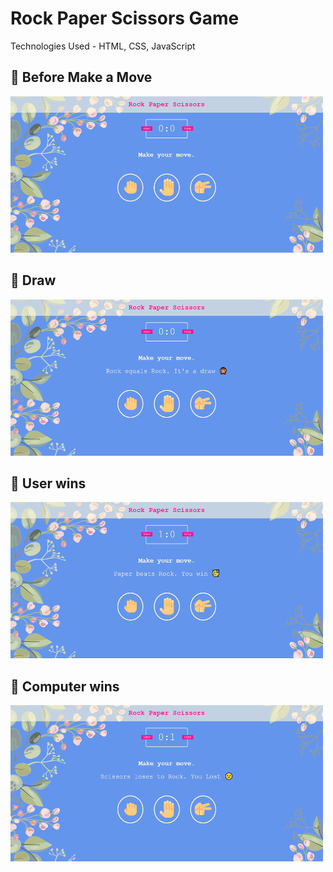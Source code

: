 # Rock Paper Scissors Game

Technologies Used - HTML, CSS, JavaScript

## 🔵 Before Make a Move
<img src="/images/SS1.png" width=500px height=250px>

## 🔵 Draw
<img src="/images/SS2.png" width=500px height=250px>

## 🔵 User wins
<img src="/images/SS3.png" width=500px height=250px>

## 🔵 Computer wins
<img src="/images/SS4.png" width=500px height=250px>
